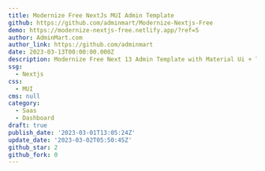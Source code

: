 ```yaml
---
title: Modernize Free NextJs MUI Admin Template
github: https://github.com/adminmart/Modernize-Nextjs-Free
demo: https://modernize-nextjs-free.netlify.app/?ref=5
author: AdminMart.com
author_link: https://github.com/adminmart
date: 2023-03-13T00:00:00.000Z
description: Modernize Free Next 13 Admin Template with Material Ui + Typescript.
ssg:
  - Nextjs
css:
  - MUI
cms: null
category:
  - Saas
  - Dashboard
draft: true
publish_date: '2023-03-01T13:05:24Z'
update_date: '2023-03-02T05:50:45Z'
github_star: 2
github_fork: 0
---
```

